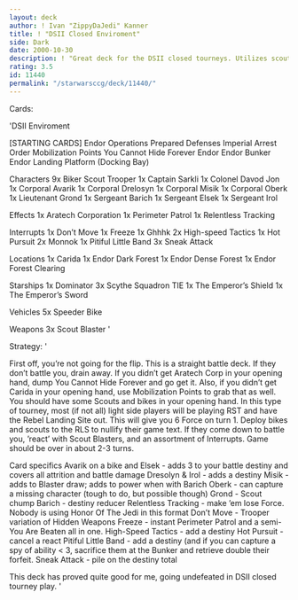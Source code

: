 ```yaml
---
layout: deck
author: ! Ivan "ZippyDaJedi" Kanner
title: ! "DSII Closed Enviroment"
side: Dark
date: 2000-10-30
description: ! "Great deck for the DSII closed tourneys. Utilizes scouts with a compliment of scout based effects and interrupts."
rating: 3.5
id: 11440
permalink: "/starwarsccg/deck/11440/"
---
```

Cards: 

'DSII Enviroment

[STARTING CARDS]
Endor Operations
Prepared Defenses
Imperial Arrest Order
Mobilization Points
You Cannot Hide Forever
Endor
Endor Bunker
Endor Landing Platform (Docking Bay)

Characters
   9x Biker Scout Trooper
   1x Captain Sarkli
   1x Colonel Davod Jon
   1x Corporal Avarik
   1x Corporal Drelosyn
   1x Corporal Misik
   1x Corporal Oberk
   1x Lieutenant Grond
   1x Sergeant Barich
   1x Sergeant Elsek
   1x Sergeant Irol

Effects
   1x Aratech Corporation
   1x Perimeter Patrol
   1x Relentless Tracking

Interrupts
   1x Don’t Move
   1x Freeze
   1x Ghhhk
   2x High-speed Tactics
   1x Hot Pursuit
   2x Monnok
   1x Pitiful Little Band
   3x Sneak Attack

Locations
   1x Carida
   1x Endor Dark Forest
   1x Endor Dense Forest
   1x Endor Forest Clearing

Starships
   1x Dominator
   3x Scythe Squadron TIE
   1x The Emperor’s Shield
   1x The Emperor’s Sword

Vehicles
   5x Speeder Bike

Weapons
   3x Scout Blaster '

Strategy: '

First off, you’re not going for the flip. This is a straight battle deck. If they don’t battle you, drain away.
If you didn’t get Aratech Corp in your opening hand, dump You Cannot Hide Forever and go get it. Also, if you didn’t get Carida in your opening hand, use Mobilization Points to grab that as well. You should have some Scouts and bikes in your opening hand. In this type of tourney, most (if not all) light side players will be playing RST and have the Rebel Landing Site out. This will give you 6 Force on turn 1. Deploy bikes and scouts to the RLS to nullify their game text. If they come down to battle you, ’react’ with Scout Blasters, and an assortment of Interrupts. Game should be over in about 2-3 turns.

Card specifics
Avarik on a bike and Elsek - adds 3 to your battle destiny and covers all attrition and battle damage
Dresolyn & Irol - adds a destiny
Misik - adds to Blaster draw; adds to power when with Barich
Oberk - can capture a missing character (tough to do, but possible though)
Grond - Scout chump
Barich - destiny reducer
Relentless Tracking - make ’em lose Force. Nobody is using Honor Of The Jedi in this format
Don’t Move - Trooper variation of Hidden Weapons
Freeze - instant Perimeter Patrol and a semi-You Are Beaten all in one.
High-Speed Tactics - add a destiny
Hot Pursuit - cancel a react
Pitiful Little Band - add a destiny (and if you can capture a spy of ability < 3, sacrifice them at the Bunker and retrieve double their forfeit.
Sneak Attack - pile on the destiny total

This deck has proved quite good for me, going undefeated in DSII closed tourney play. '
